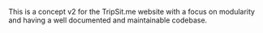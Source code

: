 This is a concept v2 for the TripSit.me website with a focus on modularity and having a well documented and maintainable codebase.

